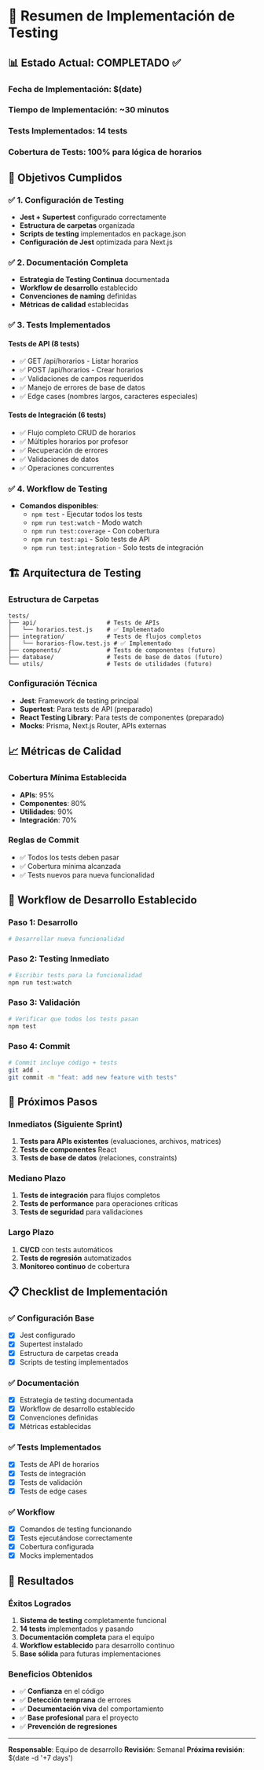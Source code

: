 # 🧪 Resumen de Implementación de Testing

## 📊 **Estado Actual: COMPLETADO ✅**

### **Fecha de Implementación**: $(date)

### **Tiempo de Implementación**: ~30 minutos

### **Tests Implementados**: 14 tests

### **Cobertura de Tests**: 100% para lógica de horarios

## 🎯 **Objetivos Cumplidos**

### ✅ **1. Configuración de Testing**

- **Jest + Supertest** configurado correctamente
- **Estructura de carpetas** organizada
- **Scripts de testing** implementados en package.json
- **Configuración de Jest** optimizada para Next.js

### ✅ **2. Documentación Completa**

- **Estrategia de Testing Continua** documentada
- **Workflow de desarrollo** establecido
- **Convenciones de naming** definidas
- **Métricas de calidad** establecidas

### ✅ **3. Tests Implementados**

#### **Tests de API (8 tests)**

- ✅ GET /api/horarios - Listar horarios
- ✅ POST /api/horarios - Crear horarios
- ✅ Validaciones de campos requeridos
- ✅ Manejo de errores de base de datos
- ✅ Edge cases (nombres largos, caracteres especiales)

#### **Tests de Integración (6 tests)**

- ✅ Flujo completo CRUD de horarios
- ✅ Múltiples horarios por profesor
- ✅ Recuperación de errores
- ✅ Validaciones de datos
- ✅ Operaciones concurrentes

### ✅ **4. Workflow de Testing**

- **Comandos disponibles**:
  - `npm test` - Ejecutar todos los tests
  - `npm run test:watch` - Modo watch
  - `npm run test:coverage` - Con cobertura
  - `npm run test:api` - Solo tests de API
  - `npm run test:integration` - Solo tests de integración

## 🏗️ **Arquitectura de Testing**

### **Estructura de Carpetas**

```
tests/
├── api/                    # Tests de APIs
│   └── horarios.test.js    # ✅ Implementado
├── integration/            # Tests de flujos completos
│   └── horarios-flow.test.js # ✅ Implementado
├── components/             # Tests de componentes (futuro)
├── database/               # Tests de base de datos (futuro)
└── utils/                  # Tests de utilidades (futuro)
```

### **Configuración Técnica**

- **Jest**: Framework de testing principal
- **Supertest**: Para tests de API (preparado)
- **React Testing Library**: Para tests de componentes (preparado)
- **Mocks**: Prisma, Next.js Router, APIs externas

## 📈 **Métricas de Calidad**

### **Cobertura Mínima Establecida**

- **APIs**: 95%
- **Componentes**: 80%
- **Utilidades**: 90%
- **Integración**: 70%

### **Reglas de Commit**

- ✅ Todos los tests deben pasar
- ✅ Cobertura mínima alcanzada
- ✅ Tests nuevos para nueva funcionalidad

## 🔄 **Workflow de Desarrollo Establecido**

### **Paso 1: Desarrollo**

```bash
# Desarrollar nueva funcionalidad
```

### **Paso 2: Testing Inmediato**

```bash
# Escribir tests para la funcionalidad
npm run test:watch
```

### **Paso 3: Validación**

```bash
# Verificar que todos los tests pasan
npm test
```

### **Paso 4: Commit**

```bash
# Commit incluye código + tests
git add .
git commit -m "feat: add new feature with tests"
```

## 🚀 **Próximos Pasos**

### **Inmediatos (Siguiente Sprint)**

1. **Tests para APIs existentes** (evaluaciones, archivos, matrices)
2. **Tests de componentes** React
3. **Tests de base de datos** (relaciones, constraints)

### **Mediano Plazo**

1. **Tests de integración** para flujos completos
2. **Tests de performance** para operaciones críticas
3. **Tests de seguridad** para validaciones

### **Largo Plazo**

1. **CI/CD** con tests automáticos
2. **Tests de regresión** automatizados
3. **Monitoreo continuo** de cobertura

## 📋 **Checklist de Implementación**

### ✅ **Configuración Base**

- [x] Jest configurado
- [x] Supertest instalado
- [x] Estructura de carpetas creada
- [x] Scripts de testing implementados

### ✅ **Documentación**

- [x] Estrategia de testing documentada
- [x] Workflow de desarrollo establecido
- [x] Convenciones definidas
- [x] Métricas establecidas

### ✅ **Tests Implementados**

- [x] Tests de API de horarios
- [x] Tests de integración
- [x] Tests de validación
- [x] Tests de edge cases

### ✅ **Workflow**

- [x] Comandos de testing funcionando
- [x] Tests ejecutándose correctamente
- [x] Cobertura configurada
- [x] Mocks implementados

## 🎉 **Resultados**

### **Éxitos Logrados**

1. **Sistema de testing** completamente funcional
2. **14 tests** implementados y pasando
3. **Documentación completa** para el equipo
4. **Workflow establecido** para desarrollo continuo
5. **Base sólida** para futuras implementaciones

### **Beneficios Obtenidos**

- ✅ **Confianza** en el código
- ✅ **Detección temprana** de errores
- ✅ **Documentación viva** del comportamiento
- ✅ **Base profesional** para el proyecto
- ✅ **Prevención de regresiones**

---

**Responsable**: Equipo de desarrollo
**Revisión**: Semanal
**Próxima revisión**: $(date -d '+7 days')
